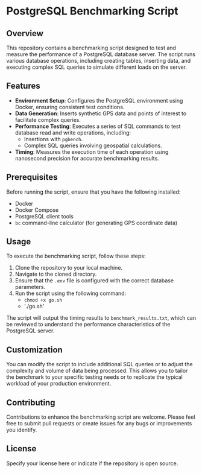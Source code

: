 # PostgreSQL Benchmarking Script

## Overview

This repository contains a benchmarking script designed to test and measure the performance of a PostgreSQL database server. The script runs various database operations, including creating tables, inserting data, and executing complex SQL queries to simulate different loads on the server.

## Features

- **Environment Setup**: Configures the PostgreSQL environment using Docker, ensuring consistent test conditions.
- **Data Generation**: Inserts synthetic GPS data and points of interest to facilitate complex queries.
- **Performance Testing**: Executes a series of SQL commands to test database read and write operations, including:
    - Insertions with `pgbench`.
    - Complex SQL queries involving geospatial calculations.
- **Timing**: Measures the execution time of each operation using nanosecond precision for accurate benchmarking results.

## Prerequisites

Before running the script, ensure that you have the following installed:
- Docker
- Docker Compose
- PostgreSQL client tools
- `bc` command-line calculator (for generating GPS coordinate data)

## Usage

To execute the benchmarking script, follow these steps:
1. Clone the repository to your local machine.
2. Navigate to the cloned directory.
3. Ensure that the `.env` file is configured with the correct database parameters.
4. Run the script using the following command:
   - `chmod +x go.sh`
   - './go.sh'

The script will output the timing results to `benchmark_results.txt`, which can be reviewed to understand the performance characteristics of the PostgreSQL server.

## Customization

You can modify the script to include additional SQL queries or to adjust the complexity and volume of data being processed. This allows you to tailor the benchmark to your specific testing needs or to replicate the typical workload of your production environment.

## Contributing

Contributions to enhance the benchmarking script are welcome. Please feel free to submit pull requests or create issues for any bugs or improvements you identify.

## License

Specify your license here or indicate if the repository is open source.

